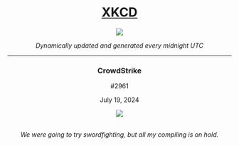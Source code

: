 
<h1 align="center"><a href="https://xkcd.com">XKCD</a></h1>
<div align="center">
    <img src="https://img.shields.io/github/last-commit/ShashashankThakur/XKCD?label=last%20updated" />
</div>

<p align="center"><i>Dynamically updated and generated every midnight UTC</i></p>
<hr>
<div align="center">
    <h3><strong>CrowdStrike</strong></h3>
    <p>#2961</p>
    <p>July 19, 2024</p>
    <img src="https://imgs.xkcd.com/comics/crowdstrike.png">
    <br></br>
    <p><i>We were going to try swordfighting, but all my compiling is on hold.</i></p>
</div>
